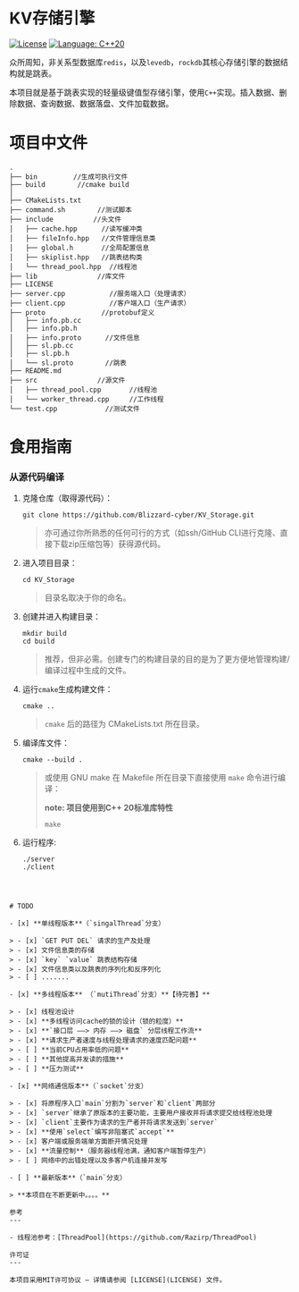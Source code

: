 # KV存储引擎

 [![License](https://img.shields.io/github/license/Razirp/ThreadPool)](https://github.com/Razirp/ThreadPool/blob/main/LICENSE) [![Language: C++20](https://img.shields.io/badge/Language-C%2B%2B20-blue)](https://cppreference.com/)  

众所周知，非关系型数据库`redis`，以及`levedb`，`rockdb`其核心存储引擎的数据结构就是跳表。

本项目就是基于跳表实现的轻量级键值型存储引擎，使用`C++`实现。插入数据、删除数据、查询数据、数据落盘、文件加载数据。

# 项目中文件

```shell
.
├── bin         //生成可执行文件
├── build        //cmake build
│  
├── CMakeLists.txt  
├── command.sh        //测试脚本
├── include          //头文件
│   ├── cache.hpp      //读写缓冲类
│   ├── fileInfo.hpp   //文件管理信息类
│   ├── global.h       //全局配置信息
│   ├── skiplist.hpp   //跳表结构类
│   └── thread_pool.hpp  //线程池
├── lib               //库文件
├── LICENSE           
├── server.cpp           //服务端入口（处理请求）
├── client.cpp           //客户端入口（生产请求）
├── proto              //protobuf定义
│   ├── info.pb.cc
│   ├── info.pb.h
│   ├── info.proto      //文件信息
│   ├── sl.pb.cc
│   ├── sl.pb.h
│   └── sl.proto        //跳表
├── README.md
├── src               //源文件
│   ├── thread_pool.cpp       //线程池
│   └── worker_thread.cpp     //工作线程
└── test.cpp            //测试文件
```

# 食用指南

### 从源代码编译

1. 克隆仓库（取得源代码）：

   ```shell
   git clone https://github.com/Blizzard-cyber/KV_Storage.git
   ```

   > 亦可通过你所熟悉的任何可行的方式（如ssh/GitHub CLI进行克隆、直接下载zip压缩包等）获得源代码。

2. 进入项目目录：

   ```shell
   cd KV_Storage
   ```

   > 目录名取决于你的命名。

3. 创建并进入构建目录：

   ```shell
   mkdir build
   cd build
   ```

   > 推荐，但非必需。创建专门的构建目录的目的是为了更方便地管理构建/编译过程中生成的文件。

4. 运行`cmake`生成构建文件：

   ```shell
   cmake ..
   ```

   > `cmake` 后的路径为 CMakeLists.txt 所在目录。

5. 编译库文件：

   ```
   cmake --build .
   ```

   > 或使用 GNU make 在 Makefile 所在目录下直接使用 `make` 命令进行编译：
   >
   > **note: 项目使用到C++ 20标准库特性**
   >
   > ```shell
   > make
   > ```

6. 运行程序:

   ```shell
   ./server
   ./client
  ```
   
   

# TODO

- [x] **单线程版本**（`singalThread`分支）

> - [x] `GET PUT DEL` 请求的生产及处理
> - [x] 文件信息类的存储
> - [x] `key` `value` 跳表结构存储
> - [x] 文件信息类以及跳表的序列化和反序列化
> - [ ] .......

- [x] **多线程版本** （`mutiThread`分支）**【待完善】**

> - [x] 线程池设计
> - [x] **多线程访问cache的锁的设计（锁的粒度）**
> - [x] **`接口层 ——> 内存 ——> 磁盘` 分层线程工作流**
> - [x] **请求生产者速度与线程处理请求的速度匹配问题**
> - [ ] **当前CPU占用率低的问题**
> - [ ] **其他提高并发读的措施**
> - [ ] **压力测试**

- [x] **网络通信版本**（`socket`分支）

> - [x] 将原程序入口`main`分割为`server`和`client`两部分
> - [x] `server`继承了原版本的主要功能，主要用户接收并将请求提交给线程池处理
> - [x] `client`主要作为请求的生产者并将请求发送到`server`
> - [x] **使用`select`编写非阻塞式`accept`**
> - [x] 客户端或服务端单方面断开情况处理
> - [x] **流量控制**（服务器线程池满，通知客户端暂停生产）
> - [ ] 网络中的出错处理以及多客户机连接并发写

- [ ] **最新版本**（`main`分支）

  > **本项目在不断更新中。。。。**

参考
---

- 线程池参考：[ThreadPool](https://github.com/Razirp/ThreadPool)

许可证
---

本项目采用MIT许可协议 – 详情请参阅 [LICENSE](LICENSE) 文件。
